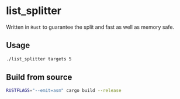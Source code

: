 # list_splitter

Written in `Rust` to guarantee the split and fast as well as memory safe.

## Usage

```bash
./list_splitter targets 5
```

## Build from source

```bash
RUSTFLAGS="--emit=asm" cargo build --release
```
